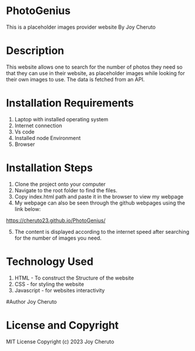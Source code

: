 # PhotoGenius
This is a placeholder images provider website
By Joy Cheruto

# Description
This website allows one to search for the number of photos they need so that they can use in their website, as placeholder images while looking for their own images to use. The data is fetched from an API.

# Installation Requirements
1. Laptop with installed operating system
2. Internet connection
3. Vs code
4. Installed node Environment
5. Browser

# Installation Steps
1. Clone the project onto your computer
2. Navigate to the root folder to find the files.
3. Copy index.html path and paste it in the browser to view my webpage
4. My webpage can also be seen through the github webpages using the link below:

  https://cheruto23.github.io/PhotoGenius/

5. The content is displayed according to the internet speed after searching for the number of images you need.

# Technology Used
1. HTML - To construct the Structure of the website
2. CSS - for styling the website
3. Javascript - for websites interactivity

#Author
Joy Cheruto

# License and Copyright
MIT License Copyright (c) 2023 Joy Cheruto

